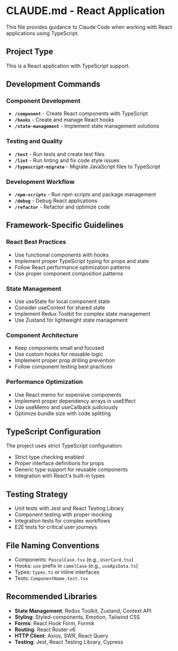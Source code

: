 # CLAUDE.md - React Application

This file provides guidance to Claude Code when working with React applications using TypeScript.

## Project Type

This is a React application with TypeScript support.

## Development Commands

### Component Development
- **`/component`** - Create React components with TypeScript
- **`/hooks`** - Create and manage React hooks
- **`/state-management`** - Implement state management solutions

### Testing and Quality
- **`/test`** - Run tests and create test files
- **`/lint`** - Run linting and fix code style issues
- **`/typescript-migrate`** - Migrate JavaScript files to TypeScript

### Development Workflow
- **`/npm-scripts`** - Run npm scripts and package management
- **`/debug`** - Debug React applications
- **`/refactor`** - Refactor and optimize code

## Framework-Specific Guidelines

### React Best Practices
- Use functional components with hooks
- Implement proper TypeScript typing for props and state
- Follow React performance optimization patterns
- Use proper component composition patterns

### State Management
- Use useState for local component state
- Consider useContext for shared state
- Implement Redux Toolkit for complex state management
- Use Zustand for lightweight state management

### Component Architecture
- Keep components small and focused
- Use custom hooks for reusable logic
- Implement proper prop drilling prevention
- Follow component testing best practices

### Performance Optimization
- Use React.memo for expensive components
- Implement proper dependency arrays in useEffect
- Use useMemo and useCallback judiciously
- Optimize bundle size with code splitting

## TypeScript Configuration

The project uses strict TypeScript configuration:
- Strict type checking enabled
- Proper interface definitions for props
- Generic type support for reusable components
- Integration with React's built-in types

## Testing Strategy

- Unit tests with Jest and React Testing Library
- Component testing with proper mocking
- Integration tests for complex workflows
- E2E tests for critical user journeys

## File Naming Conventions

- Components: `PascalCase.tsx` (e.g., `UserCard.tsx`)
- Hooks: `use` prefix in `camelCase` (e.g., `useApiData.ts`)
- Types: `types.ts` or inline interfaces
- Tests: `ComponentName.test.tsx`

## Recommended Libraries

- **State Management**: Redux Toolkit, Zustand, Context API
- **Styling**: Styled-components, Emotion, Tailwind CSS
- **Forms**: React Hook Form, Formik
- **Routing**: React Router v6
- **HTTP Client**: Axios, SWR, React Query
- **Testing**: Jest, React Testing Library, Cypress
